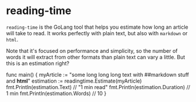 # reading-time

`reading-time` is the GoLang tool that helps you estimate how long an article will take to read. 
It works perfectly with plain text, but also with `markdown` or `html`.

Note that it's focused on performance and simplicity, so the number of words it will extract from other formats than plain text can vary a little. But this is an estimation right?


func main()  {
	myArticle := "some long long long text with ##markdown stuff and <b>html</b>"
	estimation := readingtime.Estimate(myArticle)
	fmt.Println(estimation.Text)        // "1 min read"
	fmt.Println(estimation.Duration)    // 1 min
	fmt.Println(estimation.Words)       // 10
}



